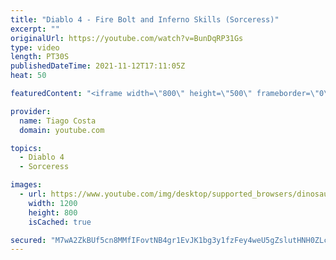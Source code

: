 ```yaml
---
title: "Diablo 4 - Fire Bolt and Inferno Skills (Sorceress)"
excerpt: ""
originalUrl: https://youtube.com/watch?v=BunDqRP31Gs
type: video
length: PT30S
publishedDateTime: 2021-11-12T17:11:05Z
heat: 50

featuredContent: "<iframe width=\"800\" height=\"500\" frameborder=\"0\" src=\"https://www.youtube.com/embed/BunDqRP31Gs\" allow=\"accelerometer; autoplay; encrypted-media; gyroscope; picture-in-picture\" allowfullscreen></iframe>"

provider:
  name: Tiago Costa
  domain: youtube.com

topics:
  - Diablo 4
  - Sorceress

images:
  - url: https://www.youtube.com/img/desktop/supported_browsers/dinosaur.png
    width: 1200
    height: 800
    isCached: true

secured: "M7wA2ZkBUf5cn8MMfIFovtNB4gr1EvJK1bg3y1fzFey4weU5gZslutHNH0ZLcdS3wAHbYcPeTw9+c3BzDqp8VjW0DrG4jciWtx1kl2H9mjERK2676GqTSQQPHvm5cSah1Vc7j/8Rqto1Xwm1vI/u3858KKilANhaiFbpTR7FxSV7GyuqhJR8O780zL5XOXT7ci8T0D3d0tKxU7kG6RIJ8uopbJjjfg35iIf837XH954AH1QZD3Dc+mqYL9fvCnX3kbACkzDy1YntpRK3oTHOyd9Gba+TcKuHYpy6HoDyZIBjjbdgTKElP1eq/NYn5DJ1YcmJ92uqEzhuz5VdsAEMPDsuxF+UXsdvHNl7LzJsFhsMqQZFabSvcuDBhrLEAgHQx27TGNV5P34V5aigjP0CjQyWE+15F94esR07h/GPQT0=;BMpSe8PRz1cWvX3oLB3S2w=="
---
```


